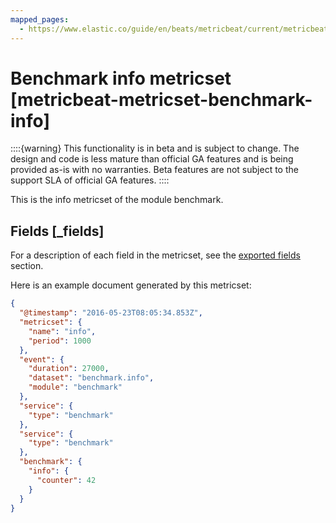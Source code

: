 ```yaml
---
mapped_pages:
  - https://www.elastic.co/guide/en/beats/metricbeat/current/metricbeat-metricset-benchmark-info.html
---
```


<!-- This file is generated! See scripts/mage/docs_collector.go -->

# Benchmark info metricset [metricbeat-metricset-benchmark-info]

::::{warning}
This functionality is in beta and is subject to change. The design and code is less mature than official GA features and is being provided as-is with no warranties. Beta features are not subject to the support SLA of official GA features.
::::


This is the info metricset of the module benchmark.

## Fields [_fields]

For a description of each field in the metricset, see the [exported fields](/reference/metricbeat/exported-fields-benchmark.md) section.

Here is an example document generated by this metricset:

```json
{
  "@timestamp": "2016-05-23T08:05:34.853Z",
  "metricset": {
    "name": "info",
    "period": 1000
  },
  "event": {
    "duration": 27000,
    "dataset": "benchmark.info",
    "module": "benchmark"
  },
  "service": {
    "type": "benchmark"
  },
  "service": {
    "type": "benchmark"
  },
  "benchmark": {
    "info": {
      "counter": 42
    }
  }
}
```
